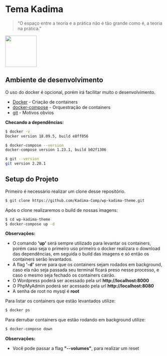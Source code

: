 # Tema Kadima
> “O espaço entre a teoria e a prática não é tão grande como é, a teoria na prática.”

<img width="100" src="https://avatars1.githubusercontent.com/u/44736631?s=400&u=3f7d24e441b4eef1da21cd18717b18acdf7e9095&v=4">

## Ambiente de desenvolvimento
O uso do docker é opcional, porém irá facilitar muito o desenvolvimento.

* [Docker](https://www.docker.com/) - Criação de containers
* [docker-compose](https://docs.docker.com/compose/) - Orquestração de containers
* [git](https://git-scm.com/) - Motivos obvios

**Checando a dependências:**
```sh
$ docker -v
Docker version 18.09.5, build e8ff056

$ docker-compose --version
docker-compose version 1.23.1, build b02f1306

$ git --version
git version 2.20.1
```

## Setup do Projeto
Primeiro é necessário realizar um clone desse repositório.

```sh
$ git clone https://github.com/Kadima-Comp/wp-kadima-theme.git
```

Após o clone realizaremos o build de nossas imagens:

```sh
$ cd wp-kadima-theme
$ docker-compose up -d
```
**Observações:**
- O comando **'up'** será sempre utilizado para levantar os containers, porém caso seja o primeiro uso primeiro o docker realizara o download das dependências, em seguida o build das imagens e só então os containers serão levantados.
- A flag **'-d'** serve para que os containers sejam rodados em background, caso ela não seja passada seu terminal ficará preso nesse processo, e caso o mesmo seja fechado os containers cairão.
- O Wordpress poderá ser acessado pela url **http://localhost:8000**
- O PhpMyAdmin poderá ser acessado pela url **http://localhost:8080**
- A senha de root no mysql é **root**

Para listar os containers que estão levantados utilize:

```sh
$ docker ps
```

Para derrubar containers que estão rodando em background utilize:

```sh
$ docker-compose down
```
**Observações:**
- Você pode passar a flag **"--volumes"**, para realizar um reset

